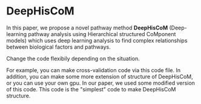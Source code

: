 # DeepHisCoM
In this paper, we propose a novel pathway method **DeepHisCoM** (Deep-learning pathway analysis using Hierarchical structured CoMponent models) which uses deep learning analysis to find complex relationships between biological factors and pathways. 

Change the code flexibily depending on the situation.

For example, you can make cross-validation code via this code file. In addition, you can make some more extension of structure of DeepHisCoM, or you can use your own gpu. In our paper, we used some modified version of this code. This code is the "simplest" code to make DeepHisCoM structure. 
